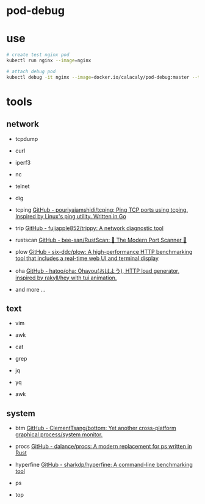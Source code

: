 # pod-debug



# use

```bash
# create test nginx pod
kubectl run nginx --image=nginx

# attach debug pod
kubectl debug -it nginx --image=docker.io/calacaly/pod-debug:master --target=nginx -- /bin/bash


```



# tools

## network

+ tcpdump

+ curl

+ iperf3

+ nc

+ telnet

+ dig

+ tcping [GitHub - pouriyajamshidi/tcping: Ping TCP ports using tcping. Inspired by Linux&#39;s ping utility. Written in Go](https://github.com/pouriyajamshidi/tcping)

+ trip [GitHub - fujiapple852/trippy: A network diagnostic tool](https://github.com/fujiapple852/trippy)

+ rustscan [GitHub - bee-san/RustScan: 🤖 The Modern Port Scanner 🤖](https://github.com/bee-san/RustScan)

+ plow [GitHub - six-ddc/plow: A high-performance HTTP benchmarking tool that includes a real-time web UI and terminal display](https://github.com/six-ddc/plow)

+ oha [GitHub - hatoo/oha: Ohayou(おはよう), HTTP load generator, inspired by rakyll/hey with tui animation.](https://github.com/hatoo/oha)

+ and more ...

## text

+ vim

+ awk

+ cat

+ grep

+ jq

+ yq

+ awk

## system

+ btm [GitHub - ClementTsang/bottom: Yet another cross-platform graphical process/system monitor.](https://github.com/ClementTsang/bottom)

+ procs [GitHub - dalance/procs: A modern replacement for ps written in Rust](https://github.com/dalance/procs)

+ hyperfine [GitHub - sharkdp/hyperfine: A command-line benchmarking tool](https://github.com/sharkdp/hyperfine)

+ ps 

+ top
